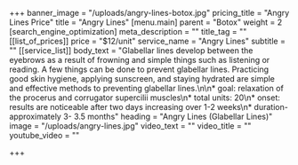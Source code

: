 +++
banner_image = "/uploads/angry-lines-botox.jpg"
pricing_title = "Angry Lines Price"
title = "Angry Lines"
[menu.main]
parent = "Botox"
weight = 2
[search_engine_optimization]
meta_description = ""
title_tag = ""
[[list_of_prices]]
price = "$12/unit"
service_name = "Angry Lines"
subtitle = ""
[[service_list]]
body_text = "Glabellar lines develop between the eyebrows as a result of frowning and simple things such as listening or reading. A few things can be done to prevent glabellar lines. Practicing good skin hygiene, applying sunscreen, and staying hydrated are simple and effective methods to preventing glabellar lines.\n\n* goal: relaxation of the procerus and corrugator supercilii muscles\n* total units: 20\n* onset: results are noticeable after two days increasing over 1-2 weeks\n* duration- approximately 3- 3.5 months"
heading = "Angry Lines (Glabellar Lines)"
image = "/uploads/angry-lines.jpg"
video_text = ""
video_title = ""
youtube_video = ""

+++
